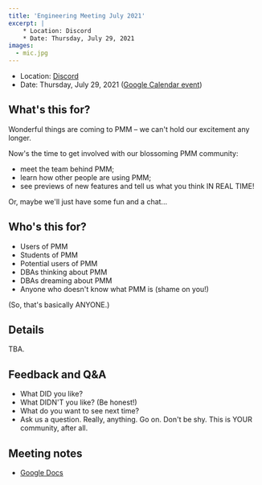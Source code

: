 ```yaml
---
title: 'Engineering Meeting July 2021'
excerpt: |
    * Location: Discord
    * Date: Thursday, July 29, 2021
images:
  - mic.jpg
---
```


- Location: [Discord](http://per.co.na/discord)
- Date: Thursday, July 29, 2021 ([Google Calendar event](https://calendar.google.com/calendar/))

## What's this for?

Wonderful things are coming to PMM – we can't hold our excitement any longer.

Now's the time to get involved with our blossoming PMM community:

- meet the team behind PMM;
- learn how other people are using PMM;
- see previews of new features and tell us what you think IN REAL TIME!

Or, maybe we'll just have some fun and a chat...

## Who's this for?

- Users of PMM
- Students of PMM
- Potential users of PMM
- DBAs thinking about PMM
- DBAs dreaming about PMM
- Anyone who doesn't know what PMM is (shame on you!)

(So, that's basically ANYONE.)

## Details

TBA.

## Feedback and Q&A

- What DID you like?
- What DIDN'T you like? (Be honest!)
- What do you want to see next time?
- Ask us a question. Really, anything. Go on. Don't be shy. This is YOUR community, after all.

## Meeting notes

- [Google Docs]()
